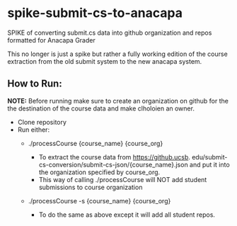 # spike-submit-cs-to-anacapa
SPIKE of converting submit.cs data into github organization and repos formatted for Anacapa Grader

This no longer is just a spike but rather a fully working edition of the course extraction from the old submit system to the new anacapa system.

## How to Run:

**NOTE:** Before running make sure to create an organization on github for the the destination of the course data and make clholoien an owner.

- Clone repository
- Run either:
	- ./processCourse {course_name} {course_org} 
		- To extract the course data from  https://github.ucsb.	edu/submit-cs-conversion/submit-cs-json/{course_name}.json and put it into the organization specified by course_org.  
		- This way of calling ./processCourse will NOT add student submissions to course organization

	- ./processCourse -s {course_name} {course_org}
		- To do the same as above except it will add all student repos.



